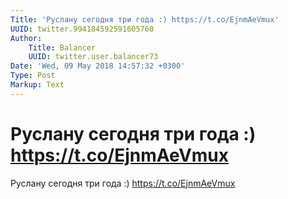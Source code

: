 ```yaml
---
Title: 'Руслану сегодня три года :) https://t.co/EjnmAeVmux'
UUID: twitter.994184592591605760
Author:
    Title: Balancer
    UUID: twitter.user.balancer73
Date: 'Wed, 09 May 2018 14:57:32 +0300'
Type: Post
Markup: Text
---
```


# Руслану сегодня три года :) https://t.co/EjnmAeVmux

Руслану сегодня три года :) https://t.co/EjnmAeVmux